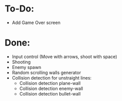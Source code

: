 # To-Do:

- Add Game Over screen

# Done:

- Input control (Move with arrows, shoot with space)
- Shooting
- Enemy spawn
- Random scrolling walls generator
- Collision detection for unstraight lines:
    + Collision detection plane-wall
    + Collision detection enemy-wall
    + Collision detection bullet-wall
